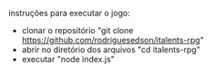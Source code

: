 instruções para executar o jogo:
- clonar o repositório "git clone https://github.com/rodriguesedson/italents-rpg"
- abrir no diretório dos arquivos "cd italents-rpg"
- executar "node index.js"
